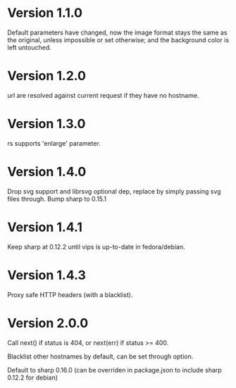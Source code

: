 Version 1.1.0
=============

Default parameters have changed, now the image format
stays the same as the original, unless impossible or set otherwise;
and the background color is left untouched.

Version 1.2.0
=============

url are resolved against current request if they have no hostname.

Version 1.3.0
=============

rs supports 'enlarge' parameter.

Version 1.4.0
=============

Drop svg support and librsvg optional dep, replace by simply passing svg files
through.
Bump sharp to 0.15.1

Version 1.4.1
=============

Keep sharp at 0.12.2 until vips is up-to-date in fedora/debian.


Version 1.4.3
=============

Proxy safe HTTP headers (with a blacklist).


Version 2.0.0
=============

Call next() if status is 404, or next(err) if status >= 400.

Blacklist other hostnames by default, can be set through option.

Default to sharp 0.16.0 (can be overriden in package.json to include sharp 0.12.2 for debian)


